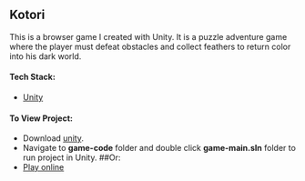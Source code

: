 ## Kotori

This is a browser game I created with Unity. It is a puzzle adventure game where the player must defeat obstacles and collect feathers to return color into his dark world.

#### Tech Stack:
* [Unity](http://unity3d.com/unity/)

#### To View Project:
* Download [unity](http://unity3d.com/unity/).
* Navigate to **game-code** folder and double click **game-main.sln** folder to run project in Unity.
##Or:
* [Play online](http://paigeinteractive.com/work/kotori/index.html)